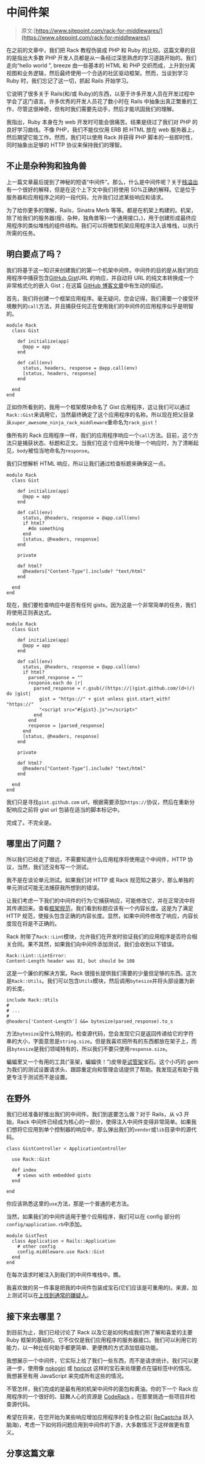 # 中间件架

> 原文:[https://www.sitepoint.com/rack-for-middlewares/](https://www.sitepoint.com/rack-for-middlewares/)

在之前的文章中，我们把 Rack 教程伪装成 PHP 和 Ruby 的比较。这篇文章的目的是指出大多数 PHP 开发人员都是从一条经过深思熟虑的学习道路开始的。我们走向“hello world ”, breeze 由一些基本的 HTML 和 PHP 交织而成，上升到分离视图和业务逻辑，然后最终使用一个合适的社区驱动框架。然而，当谈到学习 Ruby 时，我们忘记了这一切，抓起 Rails 开始学习。

它说明了很多关于 Rails(和/或 Ruby)的东西，以至于许多开发人员在开发过程中学会了这门语言。许多优秀的开发人员花了数小时在 Rails 中抽象出真正繁重的工作，尽管这很神奇，但有时我们需要先动手，然后才能巩固我们的理解。

我指出，Ruby 本身在为 web 开发时可能会很痛苦。结果是绕过了我们对 PHP 的良好学习曲线。不像 PHP，我们不能仅仅用 ERB 把 HTML 放在 web 服务器上，然后期望它能工作。然而，我们可以使用 Rack 并获得 PHP 脚本的一些即时性，同时抽象出足够的 HTTP 协议来保持我们的理智。

## 不止是杂种狗和独角兽

上一篇文章最后提到了神秘的短语“中间件”。那么，什么是中间件呢？关于[栈溢出](http://stackoverflow.com/questions/2256569/what-is-rack-middleware)有一个很好的解释，但是在这个上下文中我们将使用 50%正确的解释。它是位于服务器和应用程序之间的一段代码，允许我们过滤某些响应和请求。

为了给你更多的理解，Rails，Sinatra Merb 等等。都是在机架上构建的。机架，除了给我们的服务器(瘦，杂种，独角兽等)一个通用接口。)，用于创建形成最终应用程序的类似堆栈的组件结构。我们可以将微型机架应用程序注入该堆栈，以执行所需的任务。

## 明白要点了吗？

我们将基于这一知识来创建我们的第一个机架中间件。中间件的目的是从我们的应用程序中捕获包含[GitHub Gist](https://gist.github.com/)URL 的响应，并自动将 URL 的纯文本转换成一个非常格式化的嵌入 Gist；在这篇 [GitHub 博客文章](https://github.com/blog/122-embedded-gists)中有生动的描述。

首先，我们将创建一个框架应用程序。毫无疑问，您会记得，我们需要一个接受环境散列的`call`方法，并且捕获任何正在使用我们的中间件的应用程序似乎是明智的。

```
module Rack
  class Gist

    def initialize(app)
      @app = app
    end

    def call(env)
      status, headers, response = @app.call(env)
      [status, headers, response]
    end

  end
end
```

正如你所看到的，我用一个框架模块命名了 Gist 应用程序，这让我们可以通过`Rack::Gist`来调用它，当然最终确定了这个应用程序的名称。所以现在把父目录从`super_awesome_ninja_rack_middleware`重命名为`rack_gist`！

像所有的 Rack 应用程序一样，我们的应用程序响应一个`call`方法。目前，这个方法只是捕获状态、标题和正文。当我们在这个应用中处理一个响应时，为了清晰起见，`body`被恰当地命名为`response`。

我们只想解析 HTML 响应，所以让我们通过检查标题来确保这一点。

```
module Rack
  class Gist

    def initialize(app)
      @app = app
    end

    def call(env)
      status, @headers, response = @app.call(env)
      if html?
        #do something  
      end
      [status, @headers, response]
    end

    private 

    def html?
      @headers["Content-Type"].include? "text/html"
    end

  end
end
```

现在，我们要检查响应中是否有任何 gists。因为这是一个非常简单的任务，我们将使用正则表达式。

```
module Rack
  class Gist

    def initialize(app)
      @app = app
    end

    def call(env)
      status, @headers, response = @app.call(env)
      if html?
        parsed_response = ""
        response.each do |r|
          parsed_response = r.gsub(/(https://|)gist.github.com/(d+)/) do |gist|
            gist = "https://" + gist unless gist.start_with? "https://"
            "<script src="#{gist}.js"></script>"
          end
        end
        response = [parsed_response]
      end
      [status, @headers, response]
    end

    private

    def html?
      @headers["Content-Type"].include? "text/html"
    end

  end
end
```

我们只是寻找`gist.github.com` url，根据需要添加`https://`协议，然后在重新分配响应之前将 gist url 包装在适当的脚本标记中。

完成了。不完全是。

## 哪里出了问题？

所以我们已经走了很远，不需要知道什么应用程序将使用这个中间件，HTTP 协议，当然，我们还没有写一个测试。

我不是在谈论单元测试。如果我们对 HTTP 或 Rack 规范知之甚少，那么单独的单元测试可能无法捕获我所想到的错误。

让我们考虑一下我们的中间件的行为:它捕获响应，可能修改它，并在正常流中将其传递回来。查看[框架规范](http://rack.rubyforge.org/doc/files/SPEC.html)，我们看到标题应该有一个内容长度。这是为了满足 HTTP 规范，使报头包含正确的内容长度。显然，如果中间件修改了响应，内容长度现在将是不正确的。

Rack 附带了`Rack::Lint`模块，允许我们在开发时验证我们的应用程序是否符合相关合同。果不其然，如果我们向中间件添加测试，我们会收到以下错误。

```
Rack::Lint::LintError:
Content-Length header was 81, but should be 108
```

这是一个廉价的解决方案。Rack 很擅长提供我们需要的少量但足够的东西。这次是`Rack::Utils`。我们可以包含`Utils`模块，然后调用`bytesize`并将头部设置为新的长度。

```
include Rack::Utils
#
# ...
#
@headers['Content-Length'] &&= bytesize(parsed_response).to_s
```

方法`bytesize`没什么特别的。检查源代码，您会发现它只是返回传递给它的字符串的大小，字面意思是`string.size`。但是我喜欢把所有的东西都放在架子上，而且`bytesize`是我们领域特有的，所以我们不要只使用`response.size`。

蝙蝠里又一个有用的工具(“圣架，蝙蝠侠！”)皮带是[试管架](https://github.com/brynary/rack-test)宝石。这个小巧的 gem 为我们的测试设置请求头、跟踪重定向和管理会话提供了帮助。我发现这有助于我更专注于测试而不是设置。

## 在野外

我们已经准备好推出我们的中间件。我们到底要怎么做？对于 Rails，从 v3 开始，Rack 中间件已经成为核心的一部分，使得注入中间件变得非常简单。如果我们想将它应用到单个控制器的响应中，那么弹出我们的`vendor`或`lib`目录中的源代码。

```
class GistController < ApplicationController

  use Rack::Gist

  def index
    # views with embedded gists
  end

end
```

你应该熟悉这里的`use`方法，那是一个普通的老方法。

当然，如果我们的中间件适用于整个应用程序，我们可以在 config 部分的`config/application.rb`中添加。

```
module GistTest
  class Application < Rails::Application
    # other config
    config.middleware.use Rack::Gist
  end
end
```

在每次请求时被注入到我们的中间件堆栈中。瞧。

我喜欢做的另一件事是把我的中间件包装成宝石(它们应该是可重用的)。来源，加上测试可以在[上找到通常的嫌疑人](https://github.com/bangline/rack_gist)。

## 接下来去哪里？

到目前为止，我们已经讨论了 Rack 以及它是如何构成我们所了解和喜爱的主要 Ruby 框架的基础的。它不仅仅是我们应用程序的服务器接口。我们可以利用它的能力，以一种比任何助手都更简单、更便携的方式添加低级功能。

我想展示一个中间件，它实际上给了我们一些东西，而不是请求统计。我们可以更进一步，使用像 [nokogiri](http://nokogiri.org/) 或 [hpricot](http://rubygems.org/gems/hpricot) 这样的宝石来处理要点在锚标签中的情况。我想甚至有用 JavaScript 来完成所有这些的情况。

不管怎样，我们完成的是最有用的机架中间件的面包和黄油。你的下一个 Rack 应用程序的一个很好的、鼓舞人心的资源是 [CodeRack](http://coderack.org/) 。在那里挑选一些项目并检查源代码。

希望在将来，在您开始为某些响应增加应用程序的复杂性之前( [ReCaptcha](http://www.google.com/recaptcha) 跃入脑海)，考虑一下如何将问题应用到中间件的下游，大多数情况下这样做更有意义。

## 分享这篇文章
